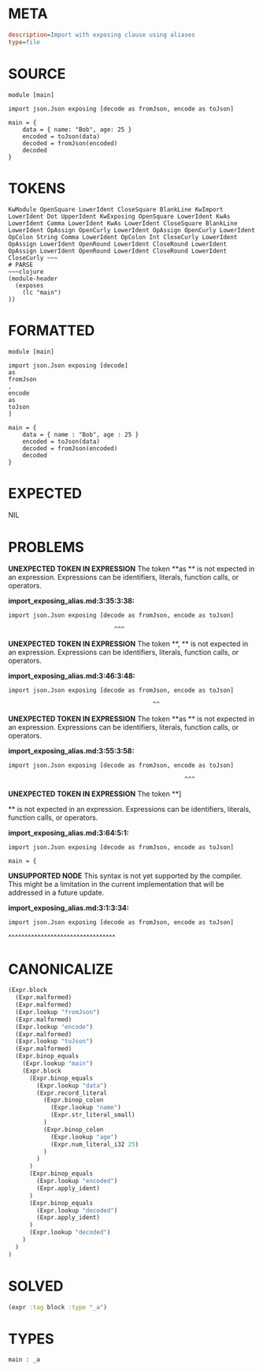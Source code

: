 # META
~~~ini
description=Import with exposing clause using aliases
type=file
~~~
# SOURCE
~~~roc
module [main]

import json.Json exposing [decode as fromJson, encode as toJson]

main = {
	data = { name: "Bob", age: 25 }
	encoded = toJson(data)
	decoded = fromJson(encoded)
	decoded
}
~~~
# TOKENS
~~~text
KwModule OpenSquare LowerIdent CloseSquare BlankLine KwImport LowerIdent Dot UpperIdent KwExposing OpenSquare LowerIdent KwAs LowerIdent Comma LowerIdent KwAs LowerIdent CloseSquare BlankLine LowerIdent OpAssign OpenCurly LowerIdent OpAssign OpenCurly LowerIdent OpColon String Comma LowerIdent OpColon Int CloseCurly LowerIdent OpAssign LowerIdent OpenRound LowerIdent CloseRound LowerIdent OpAssign LowerIdent OpenRound LowerIdent CloseRound LowerIdent CloseCurly ~~~
# PARSE
~~~clojure
(module-header
  (exposes
    (lc "main")
))
~~~
# FORMATTED
~~~roc
module [main]

import json.Json exposing [decode]
as 
fromJson
, 
encode
as 
toJson
]

main = {
	data = { name : "Bob", age : 25 }
	encoded = toJson(data)
	decoded = fromJson(encoded)
	decoded
}
~~~
# EXPECTED
NIL
# PROBLEMS
**UNEXPECTED TOKEN IN EXPRESSION**
The token **as ** is not expected in an expression.
Expressions can be identifiers, literals, function calls, or operators.

**import_exposing_alias.md:3:35:3:38:**
```roc
import json.Json exposing [decode as fromJson, encode as toJson]
```
                                  ^^^


**UNEXPECTED TOKEN IN EXPRESSION**
The token **, ** is not expected in an expression.
Expressions can be identifiers, literals, function calls, or operators.

**import_exposing_alias.md:3:46:3:48:**
```roc
import json.Json exposing [decode as fromJson, encode as toJson]
```
                                             ^^


**UNEXPECTED TOKEN IN EXPRESSION**
The token **as ** is not expected in an expression.
Expressions can be identifiers, literals, function calls, or operators.

**import_exposing_alias.md:3:55:3:58:**
```roc
import json.Json exposing [decode as fromJson, encode as toJson]
```
                                                      ^^^


**UNEXPECTED TOKEN IN EXPRESSION**
The token **]

** is not expected in an expression.
Expressions can be identifiers, literals, function calls, or operators.

**import_exposing_alias.md:3:64:5:1:**
```roc
import json.Json exposing [decode as fromJson, encode as toJson]

main = {
```


**UNSUPPORTED NODE**
This syntax is not yet supported by the compiler.
This might be a limitation in the current implementation that will be addressed in a future update.

**import_exposing_alias.md:3:1:3:34:**
```roc
import json.Json exposing [decode as fromJson, encode as toJson]
```
^^^^^^^^^^^^^^^^^^^^^^^^^^^^^^^^^


# CANONICALIZE
~~~clojure
(Expr.block
  (Expr.malformed)
  (Expr.malformed)
  (Expr.lookup "fromJson")
  (Expr.malformed)
  (Expr.lookup "encode")
  (Expr.malformed)
  (Expr.lookup "toJson")
  (Expr.malformed)
  (Expr.binop_equals
    (Expr.lookup "main")
    (Expr.block
      (Expr.binop_equals
        (Expr.lookup "data")
        (Expr.record_literal
          (Expr.binop_colon
            (Expr.lookup "name")
            (Expr.str_literal_small)
          )
          (Expr.binop_colon
            (Expr.lookup "age")
            (Expr.num_literal_i32 25)
          )
        )
      )
      (Expr.binop_equals
        (Expr.lookup "encoded")
        (Expr.apply_ident)
      )
      (Expr.binop_equals
        (Expr.lookup "decoded")
        (Expr.apply_ident)
      )
      (Expr.lookup "decoded")
    )
  )
)
~~~
# SOLVED
~~~clojure
(expr :tag block :type "_a")
~~~
# TYPES
~~~roc
main : _a
~~~
